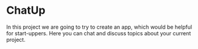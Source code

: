 # ChatUp
In this project we are going to try to create an app, which would be helpful for start-uppers. Here you can chat and discuss topics about your current project.
